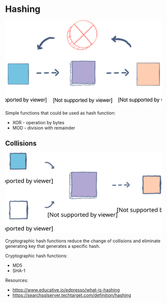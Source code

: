 # Hashing

![Hashing](hashing.svg)

Simple functions that could be used as hash function:

* XOR - operation by bytes
* MOD - division with remainder

## Collisions

![Hash collision](collision.svg)

Cryptographic hash functions reduce the change of collisions and eliminate generating key that generates a specific hash.

Cryptographic hash functions:

* MD5
* SHA-1 

Resources:

* https://www.educative.io/edpresso/what-is-hashing
* https://searchsqlserver.techtarget.com/definition/hashing
